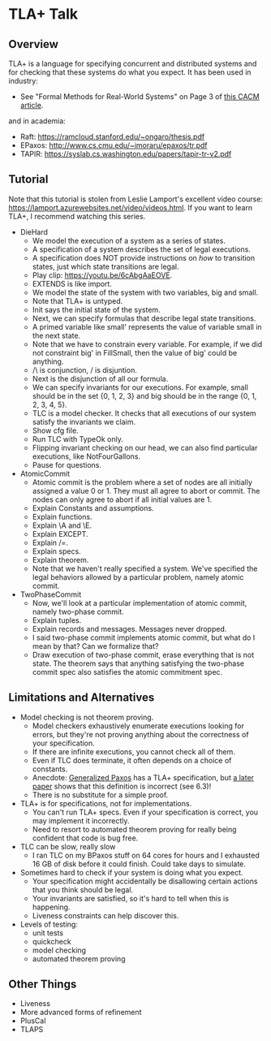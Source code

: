 # TLA+ Talk

## Overview
TLA+ is a language for specifying concurrent and distributed systems and for
checking that these systems do what you expect. It has been used in industry:

- See "Formal Methods for Real-World Systems" on Page 3 of [this CACM
  article][amazon_cacm].

and in academia:

- Raft: https://ramcloud.stanford.edu/~ongaro/thesis.pdf
- EPaxos: http://www.cs.cmu.edu/~imoraru/epaxos/tr.pdf
- TAPIR: https://syslab.cs.washington.edu/papers/tapir-tr-v2.pdf

## Tutorial
Note that this tutorial is stolen from Leslie Lamport's excellent video course:
https://lamport.azurewebsites.net/video/videos.html. If you want to learn TLA+,
I recommend watching this series.

- DieHard
    - We model the execution of a system as a series of states.
    - A specification of a system describes the set of legal executions.
    - A specification does NOT provide instructions on _how_ to transition
      states, just which state transitions are legal.
    - Play clip: https://youtu.be/6cAbgAaEOVE.
    - EXTENDS is like import.
    - We model the state of the system with two variables, big and small.
    - Note that TLA+ is untyped.
    - Init says the initial state of the system.
    - Next, we can specify formulas that describe legal state transitions.
    - A primed variable like small' represents the value of variable small in
      the next state.
    - Note that we have to constrain every variable. For example, if we did not
      constraint big' in FillSmall, then the value of big' could be anything.
    - /\ is conjunction, \/ is disjuntion.
    - Next is the disjunction of all our formula.
    - We can specify invariants for our executions. For example, small should
      be in the set {0, 1, 2, 3} and big should be in the range {0, 1, 2, 3, 4,
      5}.
    - TLC is a model checker. It checks that all executions of our system
      satisfy the invariants we claim.
    - Show cfg file.
    - Run TLC with TypeOk only.
    - Flipping invariant checking on our head, we can also find particular
      executions, like NotFourGallons.
    - Pause for questions.
- AtomicCommit
    - Atomic commit is the problem where a set of nodes are all initially
      assigned a value 0 or 1. They must all agree to abort or commit. The
      nodes can only agree to abort if all initial values are 1.
    - Explain Constants and assumptions.
    - Explain functions.
    - Explain \A and \E.
    - Explain EXCEPT.
    - Explain /=.
    - Explain specs.
    - Explain theorem.
    - Note that we haven't really specified a system. We've specified the legal
      behaviors allowed by a particular problem, namely atomic commit.
- TwoPhaseCommit
    - Now, we'll look at a particular implementation of atomic commit, namely
      two-phase commit.
    - Explain tuples.
    - Explain records and messages. Messages never dropped.
    - I said two-phase commit implements atomic commit, but what do I mean by
      that? Can we formalize that?
    - Draw execution of two-phase commit, erase everything that is not state.
      The theorem says that anything satisfying the two-phase commit spec also
      satisfies the atomic commitment spec.

## Limitations and Alternatives
- Model checking is not theorem proving.
    - Model checkers exhaustively enumerate executions looking for errors, but
      they're not proving anything about the correctness of your specification.
    - If there are infinite executions, you cannot check all of them.
    - Even if TLC does terminate, it often depends on a choice of constants.
    - Anecdote: [Generalized Paxos][genpaxos] has a TLA+ specification, but [a
      later paper][FGGC_tr] shows that this definition is incorrect (see 6.3)!
    - There is no substitute for a simple proof.
- TLA+ is for specifications, not for implementations.
    - You can't run TLA+ specs. Even if your specification is correct, you may
      implement it incorrectly.
    - Need to resort to automated theorem proving for really being confident
      that code is bug free.
- TLC can be slow, really slow
    - I ran TLC on my BPaxos stuff on 64 cores for hours and I exhausted 16 GB
      of disk before it could finish. Could take days to simulate.
- Sometimes hard to check if your system is doing what you expect.
    - Your specification might accidentally be disallowing certain actions that
      you think should be legal.
    - Your invariants are satisfied, so it's hard to tell when this is
      happening.
    - Liveness constraints can help discover this.
- Levels of testing:
    - unit tests
    - quickcheck
    - model checking
    - automated theorem proving

## Other Things
- Liveness
- More advanced forms of refinement
- PlusCal
- TLAPS

[amazon_cacm]: https://cacm.acm.org/magazines/2015/4/184701-how-amazon-web-services-uses-formal-methods/fulltext
[genpaxos]: https://www.microsoft.com/en-us/research/wp-content/uploads/2016/02/tr-2005-33.pdf
[FGGC_tr]: https://drive.google.com/file/d/0BwFkGepvBDQoRjNYRGJTdWQ0SzA/view
